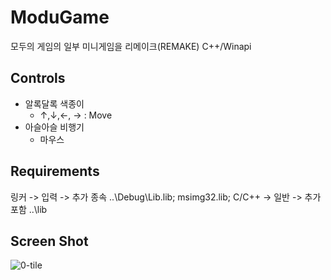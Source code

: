 # ModuGame
모두의 게임의 일부 미니게임을 리메이크(REMAKE) C++/Winapi

## Controls

- 알록달록 색종이
  -  ↑,↓,←, → : Move
- 아슬아슬 비행기
  - 마우스

## Requirements

링커 -> 입력 -> 추가 종속
..\Debug\Lib.lib;
msimg32.lib;
C/C++ -> 일반 -> 추가포함
..\lib

## Screen Shot

![0-tile](https://user-images.githubusercontent.com/54986748/87677743-14c9d100-c7b5-11ea-8c4f-a50a0c2d012a.jpg)